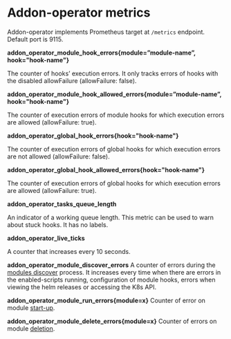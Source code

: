 # Addon-operator metrics

Addon-operator implements Prometheus target at `/metrics` endpoint. Default port is 9115.

__addon_operator_module_hook_errors{module=”module-name”, hook="hook-name"}__

The counter of hooks’ execution errors. It only tracks errors of hooks with the disabled allowFailure (allowFailure: false).


__addon_operator_module_hook_allowed_errors{module=”module-name”, hook="hook-name"}__

The counter of execution errors of module hooks for which execution errors are allowed (allowFailure: true).


__addon_operator_global_hook_errors{hook="hook-name"}__

The counter of execution errors of global hooks for which execution errors are not allowed (allowFailure: false).


__addon_operator_global_hook_allowed_errors{hook="hook-name"}__

The counter of execution errors of global hooks for which execution errors are allowed (allowFailure: true).


__addon_operator_tasks_queue_length__

An indicator of a working queue length. This metric can be used to warn about stuck hooks. It has no labels.


__addon_operator_live_ticks__

A counter that increases every 10 seconds.


__addon_operator_module_discover_errors__
A counter of errors during the [modules discover](LIFECYCLE.md#modules-discover) process. It increases every time when there are errors in the enabled-scripts running, configuration of module hooks, errors when viewing the helm releases or accessing the K8s API.


__addon_operator_module_run_errors{module=x}__
Counter of error on module [start-up](LIFECYCLE.md#modules-lifecycle).

__addon_operator_module_delete_errors{module=x}__
Counter of errors on module [deletion](LIFECYCLE.md#modules-lifecycle).

